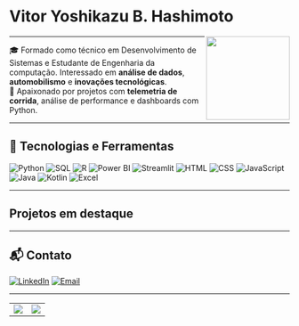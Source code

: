 
# Vitor Yoshikazu B. Hashimoto
<img align="right" height="150" src="https://github.com/VitorHashimoto21.png"><hr>

🎓 Formado como técnico em Desenvolvimento de Sistemas e Estudante de Engenharia da computação. Interessado em **análise de dados**, **automobilismo** e **inovações tecnológicas**.  
🚗 Apaixonado por projetos com **telemetria de corrida**, análise de performance e dashboards com Python.

---

## 🚀 Tecnologias e Ferramentas

![Python](https://img.shields.io/badge/Python-3776AB?style=for-the-badge&logo=python&logoColor=white)
![SQL](https://img.shields.io/badge/SQL-07405E?style=for-the-badge)
![R](https://img.shields.io/badge/R-276DC3?style=for-the-badge&logo=r&logoColor=white)
![Power BI](https://img.shields.io/badge/Power%20BI-F2C811?style=for-the-badge&logo=powerbi&logoColor=black)
![Streamlit](https://img.shields.io/badge/Streamlit-FF4B4B?style=for-the-badge&logo=streamlit&logoColor=white)
![HTML](https://img.shields.io/badge/HTML5-E34F26?style=for-the-badge&logo=html5&logoColor=white)
![CSS](https://img.shields.io/badge/CSS3-1572B6?style=for-the-badge&logo=css3&logoColor=white)
![JavaScript](https://img.shields.io/badge/JavaScript-F7DF1E?style=for-the-badge&logo=javascript&logoColor=black)
![Java](https://img.shields.io/badge/Java-007396?style=for-the-badge&logo=java&logoColor=white)
![Kotlin](https://img.shields.io/badge/Kotlin-0095D5?style=for-the-badge&logo=kotlin&logoColor=white)
![Excel](https://img.shields.io/badge/Excel-217346?style=for-the-badge&logo=microsoft-excel&logoColor=white)

---

## Projetos em destaque



---

## 📬 Contato

[![LinkedIn](https://img.shields.io/badge/-LinkedIn-0A66C2?style=flat&logo=Linkedin&logoColor=white)](https://www.linkedin.com/in/vitor-yoshikazu-bancho-hashimoto-a6b0042a5/)
[![Email](https://img.shields.io/badge/-Email-red?style=flat&logo=gmail&logoColor=white)](mailto:sayuribancho@gmail.com)

---

<table>
  <tr>
    <td><img src="https://github-readme-stats.vercel.app/api?username=VitorHashimoto21&show_icons=true&theme=tokyonight" /></td>
    <td><img src="https://github-readme-stats.vercel.app/api/top-langs/?username=VitorHashimoto21&layout=compact&theme=tokyonight" /></td>
  </tr>
</table>
